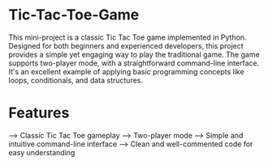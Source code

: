 # Tic-Tac-Toe-Game
This mini-project is a classic Tic Tac Toe game implemented in Python.
Designed for both beginners and experienced developers, this project provides a simple yet engaging way to play the traditional game.
The game supports two-player mode, with a straightforward command-line interface.
It's an excellent example of applying basic programming concepts like loops, conditionals, and data structures.

# Features
--> Classic Tic Tac Toe gameplay
--> Two-player mode
--> Simple and intuitive command-line interface
--> Clean and well-commented code for easy understanding
